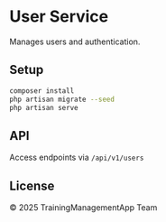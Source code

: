 # User Service

Manages users and authentication.

## Setup
```bash
composer install
php artisan migrate --seed
php artisan serve
```

## API
Access endpoints via `/api/v1/users`

## License
© 2025 TrainingManagementApp Team
